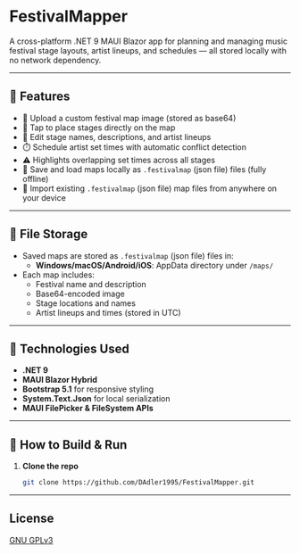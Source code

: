 # FestivalMapper

A cross-platform .NET 9 MAUI Blazor app for planning and managing music festival stage layouts, artist lineups, and schedules — all stored locally with no network dependency.

---

## 🚀 Features

- 📸 Upload a custom festival map image (stored as base64)
- 📍 Tap to place stages directly on the map
- 📝 Edit stage names, descriptions, and artist lineups
- ⏱️ Schedule artist set times with automatic conflict detection
- ⚠️ Highlights overlapping set times across all stages
- 💾 Save and load maps locally as `.festivalmap` (json file) files (fully offline)
- 📂 Import existing `.festivalmap` (json file) map files from anywhere on your device

---

## 📁 File Storage

- Saved maps are stored as `.festivalmap` (json file) files in:
  - **Windows/macOS/Android/iOS**: AppData directory under `/maps/`
- Each map includes:
  - Festival name and description
  - Base64-encoded image
  - Stage locations and names
  - Artist lineups and times (stored in UTC)

---

## 🧰 Technologies Used

- **.NET 9**
- **MAUI Blazor Hybrid**
- **Bootstrap 5.1** for responsive styling
- **System.Text.Json** for local serialization
- **MAUI FilePicker & FileSystem APIs**

---

## 🔧 How to Build & Run

1. **Clone the repo**
   ```bash
   git clone https://github.com/DAdler1995/FestivalMapper.git

---

## License

[GNU GPLv3](https://choosealicense.com/licenses/gpl-3.0/)
